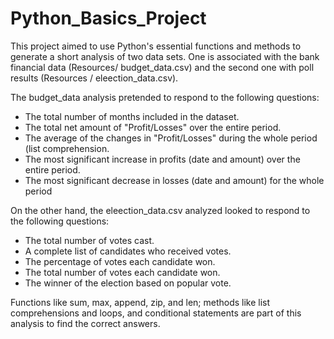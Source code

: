 # Python_Basics_Project

This project aimed to use Python's essential functions and methods to generate a short analysis of two data sets. One is associated with the bank financial data (Resources/ budget_data.csv) and the second one with poll results (Resources / eleection_data.csv). 

The budget_data analysis pretended to respond to the following questions:

- The total number of months included in the dataset. 
- The total net amount of "Profit/Losses" over the entire period. 
- The average of the changes in "Profit/Losses" during the whole period (list comprehension. 
- The most significant increase in profits (date and amount) over the entire period. 
- The most significant decrease in losses (date and amount) for the whole period

On the other hand, the eleection_data.csv analyzed looked to respond to the following questions:

- The total number of votes cast.
- A complete list of candidates who received votes.
- The percentage of votes each candidate won.
- The total number of votes each candidate won.
- The winner of the election based on popular vote.

Functions like sum, max, append, zip, and len; methods like list comprehensions and loops, and conditional statements are part of this analysis to find the correct answers. 

